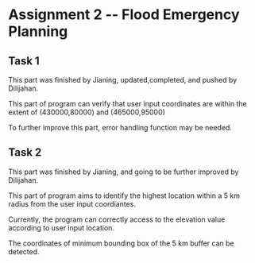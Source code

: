 # Assignment 2 -- Flood Emergency Planning
## Task 1
This part was finished by Jianing, updated,completed, and pushed by Dilijahan.

This part of program can verify that user input coordinates are within the extent of (430000,80000) and (465000,95000)

To further improve this part, error handling function may be needed.

## Task 2
This part was finished by Jianing, and going to be further improved by Dilijahan.

This part of program aims to identify the highest location within a 5 km radius from the user input coordiantes.

Currently, the program can correctly access to the elevation value according to user input location.

The coordinates of minimum bounding box of the 5 km buffer can be detected.
